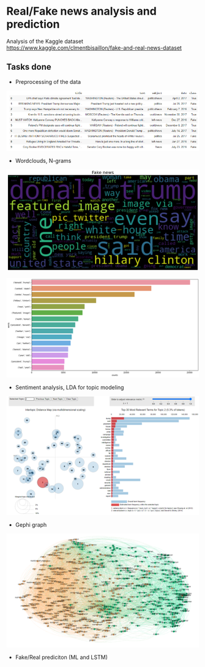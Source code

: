 # Real/Fake news analysis and prediction

Analysis of the Kaggle dataset https://www.kaggle.com/clmentbisaillon/fake-and-real-news-dataset

## Tasks done

- Preprocessing of the data

![Data](assets/dataset.PNG)

- Wordclouds, N-grams

![Data](assets/wordcloud_fake.png)

![Data](assets/2_gram.png)

- Sentiment analysis, LDA for topic modeling

![Data](assets/topics.PNG)

- Gephi graph

![Data](assets/graph_gephi_2.PNG)

- Fake/Real prediciton (ML and LSTM)




